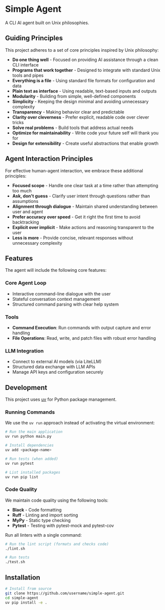 # Simple Agent

A CLI AI agent built on Unix philosophies.

## Guiding Principles

This project adheres to a set of core principles inspired by Unix philosophy:

- **Do one thing well** - Focused on providing AI assistance through a clean CLI interface
- **Programs that work together** - Designed to integrate with standard Unix tools and pipes
- **Everything is a file** - Using standard file formats for configuration and data
- **Plain text as interface** - Using readable, text-based inputs and outputs
- **Modularity** - Building from simple, well-defined components
- **Simplicity** - Keeping the design minimal and avoiding unnecessary complexity
- **Transparency** - Making behavior clear and predictable
- **Clarity over cleverness** - Prefer explicit, readable code over clever tricks
- **Solve real problems** - Build tools that address actual needs
- **Optimize for maintainability** - Write code your future self will thank you for
- **Design for extensibility** - Create useful abstractions that enable growth

## Agent Interaction Principles

For effective human-agent interaction, we embrace these additional principles:

- **Focused scope** - Handle one clear task at a time rather than attempting too much
- **Ask, don't guess** - Clarify user intent through questions rather than assumptions
- **Alignment through dialogue** - Maintain shared understanding between user and agent
- **Prefer accuracy over speed** - Get it right the first time to avoid backtracking
- **Explicit over implicit** - Make actions and reasoning transparent to the user
- **Less is more** - Provide concise, relevant responses without unnecessary complexity

## Features

The agent will include the following core features:

### Core Agent Loop
- Interactive command-line dialogue with the user
- Stateful conversation context management
- Structured command parsing with clear help system

### Tools
- **Command Execution**: Run commands with output capture and error handling
- **File Operations**: Read, write, and patch files with robust error handling

### LLM Integration
- Connect to external AI models (via LiteLLM)
- Structured data exchange with LLM APIs
- Manage API keys and configuration securely

## Development

This project uses [uv](https://github.com/astral-sh/uv) for Python package management.

### Running Commands

We use the `uv run` approach instead of activating the virtual environment:

```bash
# Run the main application
uv run python main.py

# Install dependencies
uv add <package-name>

# Run tests (when added)
uv run pytest

# List installed packages
uv run pip list
```

### Code Quality

We maintain code quality using the following tools:

- **Black** - Code formatting
- **Ruff** - Linting and import sorting
- **MyPy** - Static type checking
- **Pytest** - Testing with pytest-mock and pytest-cov

Run all linters with a single command:

```bash
# Run the lint script (formats and checks code)
./lint.sh

# Run tests
./test.sh
```

## Installation

```bash
# Install from source
git clone https://github.com/username/simple-agent.git
cd simple-agent
uv pip install -e .
```